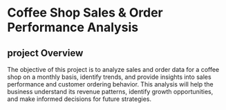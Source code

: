 # Coffee Shop Sales & Order Performance Analysis
## project Overview
The objective of this project is to analyze sales and order data for a coffee shop on a monthly basis, identify trends, and provide insights into sales performance and customer ordering behavior. This analysis will help the business understand its revenue patterns, identify growth opportunities, and make informed decisions for future strategies.
